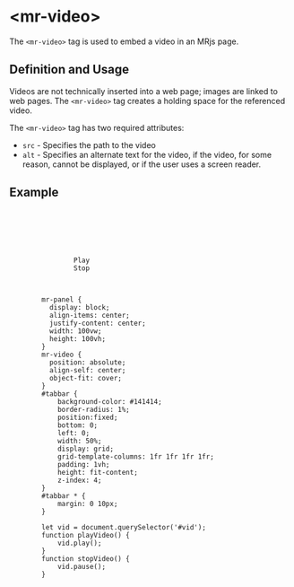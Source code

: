 # &lt;mr-video&gt;

The `<mr-video>` tag is used to embed a video in an MRjs page.

## Definition and Usage

Videos are not technically inserted into a web page; images are linked to web pages. The `<mr-video>` tag creates a holding space for the referenced video.

The `<mr-video>` tag has two required attributes:

* `src` - Specifies the path to the video
* `alt` - Specifies an alternate text for the video, if the video, for some reason, cannot be displayed, or if the user uses a screen reader.

## Example

<inline-repl render-height="360" editor-height="240">
    <code slot="html">
        <mr-app>
            <mr-panel>
                <mr-video id="vid" src="/static/sample/video.mp4" alt="A youtube video used as one of the intro videos for MRjs. The main tag line is as follows 'Spatial Development can be intimidating, but it doesn't have to be. mrjs enables you to break out from 2D to 3D, using the tools you already know how to use: HTML, CSS, and a little JavaScript.'"></mr-video>
            </mr-panel>
            <mr-panel id="tabbar" data-position="0 0 0.001">
                <mr-button onclick="playVideo()" class="col-1">Play</mr-button>
                <mr-button onclick="stopVideo()" class="col-2">Stop</mr-button>
            </mr-panel>
        </mr-app>
    </code> 
    <code slot="css">
        mr-panel {
          display: block;
          align-items: center;
          justify-content: center;
          width: 100vw;
          height: 100vh;
        }
        mr-video {
          position: absolute;
          align-self: center;
          object-fit: cover;
        }
        #tabbar {
            background-color: #141414;
            border-radius: 1%;
            position:fixed;
            bottom: 0;
            left: 0;
            width: 50%;
            display: grid;
            grid-template-columns: 1fr 1fr 1fr 1fr;
            padding: 1vh;
            height: fit-content;
            z-index: 4;
        }
        #tabbar * {
            margin: 0 10px;
        }
    </code>
    <code slot="javascript">
        let vid = document.querySelector('#vid');
        function playVideo() {
            vid.play();
        }
        function stopVideo() {
            vid.pause();
        }
    </code>
</inline-repl>
